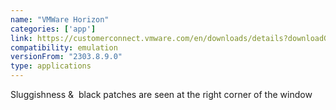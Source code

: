 ```yaml
---
name: "VMWare Horizon​"
categories: ['app']
link: https://customerconnect.vmware.com/en/downloads/details?downloadGroup=CART23FQ4_WIN_2212.1&productId=1027&rPId=101317
compatibility: emulation
versionFrom: "2303.8.9.0"
type: applications
---
```


Sluggishness &  black patches are seen at the right corner of the window